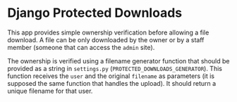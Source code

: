 Django Protected Downloads
============================

This app provides simple ownership verification before allowing a file download.
A file can be only downloaded by the owner or by a staff member (someone that
can access the `admin` site).

The ownership is verified using a filename generator function that should be
provided as a string in `settings.py` (`PROTECTED_DOWNLOADS_GENERATOR`). This
function receives the `user` and the original `filename` as parameters (it is
supposed the same function that handles the upload). It should return a unique
filename for that user.

